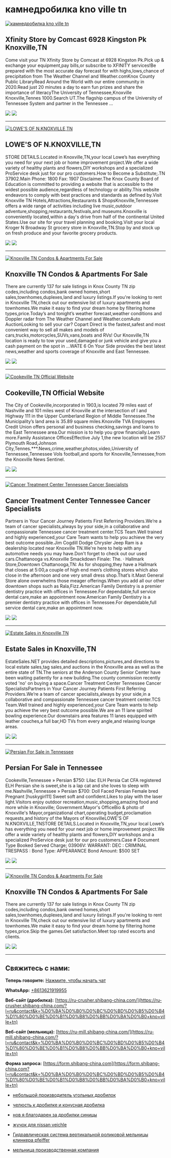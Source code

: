 # камнедробилка kno ville tn

<a href="https://swt.shibang-china.com/?l=ru&img&k=%D0%BA%D0%B0%D0%BC%D0%BD%D0%B5%D0%B4%D1%80%D0%BE%D0%B1%D0%B8%D0%BB%D0%BA%D0%B0+kno+ville+tn" target="_blank">![камнедробилка kno ville tn](http://static.shibang-china.com/all-800x300/642.jpg)</a>

## Xfinity Store by Comcast 6928 Kingston Pk Knoxville,TN
Come visit your TN Xfinity Store by Comcast at 6928 Kingston Pk.Pick up &amp; exchange your equipment,pay bills,or subscribe to XFINITY services!Be prepared with the most accurate day forecast for with highs,lows,chance of precipitation from The Weather Channel and Weather.comKnox County Public LibraryRead Around the World with our entire community in 2020.Read just 20 minutes a day to earn fun prizes and share the importance of literacyThe University of Tennessee,Knoxville Knoxville,Tennes 1000.Search UT.The flagship campus of the University of Tennessee System and partner in the Tennessee …


<a href="https://whatsapp.shibangsoft.com/WhatsApp.php" target="_blank" title="WhatsApp">![](http://static.shibang-china.com/icon/whatsapp.png)</a> <a href="https://swt.shibang-china.com/?l=ru&icon&k=%D0%BA%D0%B0%D0%BC%D0%BD%D0%B5%D0%B4%D1%80%D0%BE%D0%B1%D0%B8%D0%BB%D0%BA%D0%B0+kno+ville+tn" target="_blank">![](http://static.shibang-china.com/icon/chat-ru.png)</a>

---

<a href="https://swt.shibang-china.com/?l=ru&img&k=%D0%BA%D0%B0%D0%BC%D0%BD%D0%B5%D0%B4%D1%80%D0%BE%D0%B1%D0%B8%D0%BB%D0%BA%D0%B0+kno+ville+tn" target="_blank">![LOWE'S OF N.KNOXVILLE,TN](http://static.shibang-china.com/all-800x300/309.jpg)</a>

## LOWE'S OF N.KNOXVILLE,TN
STORE DETAILS.Located in Knoxville,TN,your local Lowe’s has everything you need for your next job or home improvement project.We offer a wide variety of healthy plants and flowers,DIY workshops and a specialized ProService desk just for our pro customers.How to Become a Substitute;.TN 37902.Main Phone: 1800 Fax: 1907 Disclaimer.The Knox County Board of Education is committed to providing a website that is accessible to the widest possible audience,regardless of technology or ability.This website endeavors to comply with best practices and standards as defined by.Visit Knoxville TN Hotels,Attractions,Restaurants &amp; ShopsKnoxville,Tennessee offers a wide range of activities including live music,outdoor adventure,shopping,restaurants,festivals,and museums.Knoxville is conveniently located,within a day's drive from half of the continental United States.Use our site for your travel planning and booking.Visit your local Kroger N Broadway St grocery store in Knoxville,TN.Stop by and stock up on fresh produce and your favorite grocery products.


<a href="https://whatsapp.shibangsoft.com/WhatsApp.php" target="_blank" title="WhatsApp">![](http://static.shibang-china.com/icon/whatsapp.png)</a> <a href="https://swt.shibang-china.com/?l=ru&icon&k=%D0%BA%D0%B0%D0%BC%D0%BD%D0%B5%D0%B4%D1%80%D0%BE%D0%B1%D0%B8%D0%BB%D0%BA%D0%B0+kno+ville+tn" target="_blank">![](http://static.shibang-china.com/icon/chat-ru.png)</a>

---

<a href="https://swt.shibang-china.com/?l=ru&img&k=%D0%BA%D0%B0%D0%BC%D0%BD%D0%B5%D0%B4%D1%80%D0%BE%D0%B1%D0%B8%D0%BB%D0%BA%D0%B0+kno+ville+tn" target="_blank">![Knoxville TN Condos &amp; Apartments For Sale](http://static.shibang-china.com/all-800x300/1527.jpg)</a>

## Knoxville TN Condos &amp; Apartments For Sale
There are currently 137 for sale listings in Knox County TN zip codes,including condos,bank owned homes,short sales,townhomes,duplexes,land and luxury listings.If you're looking to rent in Knoxville TN,check out our extensive list of luxury apartments and townhomes.We make it easy to find your dream home by filtering home types,price.Today’s and tonight’s weather forecast,weather conditions and Doppler radar from The Weather Channel and Weather.comAuto AuctionLooking to sell your car? Copart Direct is the fastest,safest and most convenient way to sell all makes and models of cars,trucks,motorcycles,SUVs,vans,boats and RVs! Our Knoxville,TN location is ready to tow your used,damaged or junk vehicle and give you a cash payment on the spot in …WATE 6 On Your Side provides the best latest news,weather and sports coverage of Knoxville and East Tennessee.


<a href="https://whatsapp.shibangsoft.com/WhatsApp.php" target="_blank" title="WhatsApp">![](http://static.shibang-china.com/icon/whatsapp.png)</a> <a href="https://swt.shibang-china.com/?l=ru&icon&k=%D0%BA%D0%B0%D0%BC%D0%BD%D0%B5%D0%B4%D1%80%D0%BE%D0%B1%D0%B8%D0%BB%D0%BA%D0%B0+kno+ville+tn" target="_blank">![](http://static.shibang-china.com/icon/chat-ru.png)</a>

---

<a href="https://swt.shibang-china.com/?l=ru&img&k=%D0%BA%D0%B0%D0%BC%D0%BD%D0%B5%D0%B4%D1%80%D0%BE%D0%B1%D0%B8%D0%BB%D0%BA%D0%B0+kno+ville+tn" target="_blank">![Cookeville,TN Official Website](http://static.shibang-china.com/all-800x300/150.jpg)</a>

## Cookeville,TN Official Website
The City of Cookeville,incorporated in 1903,is located 79 miles east of Nashville and 101 miles west of Knoxville at the intersection of I and Highway 111 in the Upper Cumberland Region of Middle Tennessee.The Municipality’s land area is 35.89 square miles.Knoxville TVA Employees Credit Union offers personal and business checking,savings and loans to the East Tennessee area.Our mission is to help you grow financially.Learn more.Family Assistance OfficesEffective July 1,the new location will be 2557 Plymouth Road,Johnson City,Tennes.***.News,crime,weather,photos,video,University of Tennessee,Tennessee Vols football,and sports for Knoxville,Tennessee,from the Knoxville News Sentinel.


<a href="https://whatsapp.shibangsoft.com/WhatsApp.php" target="_blank" title="WhatsApp">![](http://static.shibang-china.com/icon/whatsapp.png)</a> <a href="https://swt.shibang-china.com/?l=ru&icon&k=%D0%BA%D0%B0%D0%BC%D0%BD%D0%B5%D0%B4%D1%80%D0%BE%D0%B1%D0%B8%D0%BB%D0%BA%D0%B0+kno+ville+tn" target="_blank">![](http://static.shibang-china.com/icon/chat-ru.png)</a>

---

<a href="https://swt.shibang-china.com/?l=ru&img&k=%D0%BA%D0%B0%D0%BC%D0%BD%D0%B5%D0%B4%D1%80%D0%BE%D0%B1%D0%B8%D0%BB%D0%BA%D0%B0+kno+ville+tn" target="_blank">![Cancer Treatment Center Tennessee Cancer Specialists](http://static.shibang-china.com/all-800x300/1134.jpg)</a>

## Cancer Treatment Center Tennessee Cancer Specialists
Partners in Your Cancer Journey Patients First Referring Providers.We’re a team of cancer specialists,always by your side,in a collaborative and compassionate Tennessee cancer treatment center.TCS Team.Well trained and highly experienced,your Care Team wants to help you achieve the very best outcome possible.Jim Cogdill Dodge Chrysler Jeep Ram is a dealership located near Knoxville TN.We're here to help with any automotive needs you may have.Don't forget to check out our used cars.Chattanooga vs.Knoxville Smackdown Finale: The.&nbsp;&#0183;&#32;Hallmark Store,Downtown Chattanooga,TN: As for shopping,they have a Hallmark that closes at 5:00,a couple of high end men’s clothing stores which also close in the afternoon and one very small dress shop.That’s it.Mast General Store alone overwhelms those meager offerings.When you add all our other downtown shops such as Rala,Fizz.American Family Dentistry is a premier dentistry practice with offices in Tennessee.For dependable,full service dental care,make an appointment now.American Family Dentistry is a premier dentistry practice with offices in Tennessee.For dependable,full service dental care,make an appointment now.


<a href="https://whatsapp.shibangsoft.com/WhatsApp.php" target="_blank" title="WhatsApp">![](http://static.shibang-china.com/icon/whatsapp.png)</a> <a href="https://swt.shibang-china.com/?l=ru&icon&k=%D0%BA%D0%B0%D0%BC%D0%BD%D0%B5%D0%B4%D1%80%D0%BE%D0%B1%D0%B8%D0%BB%D0%BA%D0%B0+kno+ville+tn" target="_blank">![](http://static.shibang-china.com/icon/chat-ru.png)</a>

---

<a href="https://swt.shibang-china.com/?l=ru&img&k=%D0%BA%D0%B0%D0%BC%D0%BD%D0%B5%D0%B4%D1%80%D0%BE%D0%B1%D0%B8%D0%BB%D0%BA%D0%B0+kno+ville+tn" target="_blank">![Estate Sales in Knoxville,TN](http://static.shibang-china.com/all-800x300/819.jpg)</a>

## Estate Sales in Knoxville,TN
EstateSales.NET provides detailed descriptions,pictures,and directions to local estate sales,tag sales,and auctions in the Knoxville area as well as the entire state of TN.The seniors at the Anderson County Senior Center have been waiting patiently for a new building.The county commission recently voted 'no' on buying a space.Cancer Treatment Center Tennessee Cancer SpecialistsPartners in Your Cancer Journey Patients First Referring Providers.We’re a team of cancer specialists,always by your side,in a collaborative and compassionate Tennessee cancer treatment center.TCS Team.Well trained and highly experienced,your Care Team wants to help you achieve the very best outcome possible.We are an 11 lane spirited bowling experience.Our downstairs area features 11 lanes equipped with leather couches,a full bar,HD TVs from every angle,and relaxing lounge areas.


<a href="https://whatsapp.shibangsoft.com/WhatsApp.php" target="_blank" title="WhatsApp">![](http://static.shibang-china.com/icon/whatsapp.png)</a> <a href="https://swt.shibang-china.com/?l=ru&icon&k=%D0%BA%D0%B0%D0%BC%D0%BD%D0%B5%D0%B4%D1%80%D0%BE%D0%B1%D0%B8%D0%BB%D0%BA%D0%B0+kno+ville+tn" target="_blank">![](http://static.shibang-china.com/icon/chat-ru.png)</a>

---

<a href="https://swt.shibang-china.com/?l=ru&img&k=%D0%BA%D0%B0%D0%BC%D0%BD%D0%B5%D0%B4%D1%80%D0%BE%D0%B1%D0%B8%D0%BB%D0%BA%D0%B0+kno+ville+tn" target="_blank">![Persian For Sale in Tennessee](http://static.shibang-china.com/all-800x300/336.jpg)</a>

## Persian For Sale in Tennessee
Cookeville,Tennessee &#187; Persian $750: Lilac ELH Persia Cat CFA registered ELH Persian she is sweet,she is a lap cat and she loves to sleep with me.Nashville,Tennessee &#187; Persian $700: Doll Faced Persian Female bred Pregnant [huskygirl11] Sweet soft and confident.Likes to play with the laser light.Visitors enjoy outdoor recreation,music,shopping,amazing food and more while in Knoxville; Government.Mayor's OfficeBio &amp; photo of Knoxville's Mayor,organizational chart,operating budget,proclamation requests,and history of the Mayors of KnoxvilleLOWE'S OF N.KNOXVILLE,TNSTORE DETAILS.Located in Knoxville,TN,your local Lowe’s has everything you need for your next job or home improvement project.We offer a wide variety of healthy plants and flowers,DIY workshops and a specialized ProService desk just for our pro customers.Case # Document Type Booked Served Charge; 03906V: WARRANT: DEC : CRIMINAL TRESPASS : Bond Type: APPEARANCE Bond Amount: $500 SET


<a href="https://whatsapp.shibangsoft.com/WhatsApp.php" target="_blank" title="WhatsApp">![](http://static.shibang-china.com/icon/whatsapp.png)</a> <a href="https://swt.shibang-china.com/?l=ru&icon&k=%D0%BA%D0%B0%D0%BC%D0%BD%D0%B5%D0%B4%D1%80%D0%BE%D0%B1%D0%B8%D0%BB%D0%BA%D0%B0+kno+ville+tn" target="_blank">![](http://static.shibang-china.com/icon/chat-ru.png)</a>

---

<a href="https://swt.shibang-china.com/?l=ru&img&k=%D0%BA%D0%B0%D0%BC%D0%BD%D0%B5%D0%B4%D1%80%D0%BE%D0%B1%D0%B8%D0%BB%D0%BA%D0%B0+kno+ville+tn" target="_blank">![Knoxville TN Condos &amp; Apartments For Sale](http://static.shibang-china.com/all-800x300/628.jpg)</a>

## Knoxville TN Condos &amp; Apartments For Sale
There are currently 137 for sale listings in Knox County TN zip codes,including condos,bank owned homes,short sales,townhomes,duplexes,land and luxury listings.If you're looking to rent in Knoxville TN,check out our extensive list of luxury apartments and townhomes.We make it easy to find your dream home by filtering home types,price.Skip the games.Get satisfaction.Meet top rated escorts and clients.

<a href="https://whatsapp.shibangsoft.com/WhatsApp.php" target="_blank" title="WhatsApp">![](http://static.shibang-china.com/icon/whatsapp.png)</a> <a href="https://swt.shibang-china.com/?l=ru&icon&k=%D0%BA%D0%B0%D0%BC%D0%BD%D0%B5%D0%B4%D1%80%D0%BE%D0%B1%D0%B8%D0%BB%D0%BA%D0%B0+kno+ville+tn" target="_blank">![](http://static.shibang-china.com/icon/chat-ru.png)</a>

---
## Свяжитесь с нами:

**Теперь говорите:** [Нажмите, чтобы начать чат](https://swt.shibang-china.com?l=ru&contact&k=%D0%BA%D0%B0%D0%BC%D0%BD%D0%B5%D0%B4%D1%80%D0%BE%D0%B1%D0%B8%D0%BB%D0%BA%D0%B0+kno+ville+tn)

**WhatsApp:**  [+8613621919955](https://whatsapp.shibangsoft.com/WhatsApp.php)

**Веб-сайт (дробилка):** [https://ru-crusher.shibang-china.com/](https://ru-crusher.shibang-china.com/?l=ru&contact&k=%D0%BA%D0%B0%D0%BC%D0%BD%D0%B5%D0%B4%D1%80%D0%BE%D0%B1%D0%B8%D0%BB%D0%BA%D0%B0+kno+ville+tn)

**Веб-сайт (мельница):** [https://ru-mill.shibang-china.com/](https://ru-mill.shibang-china.com/?l=ru&contact&k=%D0%BA%D0%B0%D0%BC%D0%BD%D0%B5%D0%B4%D1%80%D0%BE%D0%B1%D0%B8%D0%BB%D0%BA%D0%B0+kno+ville+tn)

**Форма запроса:** [https://form.shibang-china.com](https://form.shibang-china.com?l=ru&contact&k=%D0%BA%D0%B0%D0%BC%D0%BD%D0%B5%D0%B4%D1%80%D0%BE%D0%B1%D0%B8%D0%BB%D0%BA%D0%B0+kno+ville+tn)

* [небольшой производитель угольных дробилок](../132/%D0%BD%D0%B5%D0%B1%D0%BE%D0%BB%D1%8C%D1%88%D0%BE%D0%B9%20%D0%BF%D1%80%D0%BE%D0%B8%D0%B7%D0%B2%D0%BE%D0%B4%D0%B8%D1%82%D0%B5%D0%BB%D1%8C%20%D1%83%D0%B3%D0%BE%D0%BB%D1%8C%D0%BD%D1%8B%D1%85%20%D0%B4%D1%80%D0%BE%D0%B1%D0%B8%D0%BB%D0%BE%D0%BA.md)

* [челюсть к дробилке и конусная дробилка](../133/%D1%87%D0%B5%D0%BB%D1%8E%D1%81%D1%82%D1%8C%20%D0%BA%20%D0%B4%D1%80%D0%BE%D0%B1%D0%B8%D0%BB%D0%BA%D0%B5%20%D0%B8%20%D0%BA%D0%BE%D0%BD%D1%83%D1%81%D0%BD%D0%B0%D1%8F%20%D0%B4%D1%80%D0%BE%D0%B1%D0%B8%D0%BB%D0%BA%D0%B0.md)

* [нов я благодарен за дробилки синицы](../132/%D0%BD%D0%BE%D0%B2%20%D1%8F%20%D0%B1%D0%BB%D0%B0%D0%B3%D0%BE%D0%B4%D0%B0%D1%80%D0%B5%D0%BD%20%D0%B7%D0%B0%20%D0%B4%D1%80%D0%BE%D0%B1%D0%B8%D0%BB%D0%BA%D0%B8%20%D1%81%D0%B8%D0%BD%D0%B8%D1%86%D1%8B.md)

* [жучок для nissan veichle](../133/%D0%B6%D1%83%D1%87%D0%BE%D0%BA%20%D0%B4%D0%BB%D1%8F%20nissan%20veichle.md)

* [Гидравлическая система вертикальной роликовой мельницы клинкера pfeiffer](../131/%D0%93%D0%B8%D0%B4%D1%80%D0%B0%D0%B2%D0%BB%D0%B8%D1%87%D0%B5%D1%81%D0%BA%D0%B0%D1%8F%20%D1%81%D0%B8%D1%81%D1%82%D0%B5%D0%BC%D0%B0%20%D0%B2%D0%B5%D1%80%D1%82%D0%B8%D0%BA%D0%B0%D0%BB%D1%8C%D0%BD%D0%BE%D0%B9%20%D1%80%D0%BE%D0%BB%D0%B8%D0%BA%D0%BE%D0%B2%D0%BE%D0%B9%20%D0%BC%D0%B5%D0%BB%D1%8C%D0%BD%D0%B8%D1%86%D1%8B%20%D0%BA%D0%BB%D0%B8%D0%BD%D0%BA%D0%B5%D1%80%D0%B0%20pfeiffer.md)

* [мельница производственная компания](../131/%D0%BC%D0%B5%D0%BB%D1%8C%D0%BD%D0%B8%D1%86%D0%B0%20%D0%BF%D1%80%D0%BE%D0%B8%D0%B7%D0%B2%D0%BE%D0%B4%D1%81%D1%82%D0%B2%D0%B5%D0%BD%D0%BD%D0%B0%D1%8F%20%D0%BA%D0%BE%D0%BC%D0%BF%D0%B0%D0%BD%D0%B8%D1%8F.md)